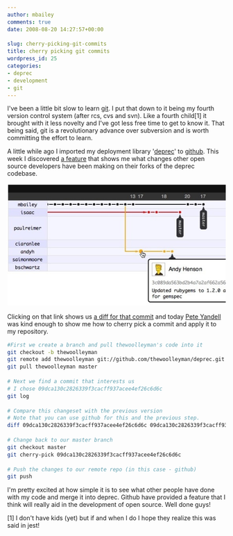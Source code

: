 ```yaml
---
author: mbailey
comments: true
date: 2008-08-20 14:27:57+00:00

slug: cherry-picking-git-commits
title: cherry picking git commits
wordpress_id: 25
categories:
- deprec
- development
- git
---
```


I've been a little bit slow to learn [git](http://git-scm.com/). I put that
down to it being my fourth version control system (after rcs, cvs and svn).
Like a fourth child[1] it brought with it less novelty and I've got less free
time to get to know it. That being said, git is a revolutionary advance over
subversion and is worth committing the effort to learn.

A little while ago I imported my deployment library
'[deprec](http://www.deprec.org/)' to [github](https://github.com/). This week
I discovered [a feature](http://github.com/mbailey/deprec/network) that shows
me what changes other open source developers have been making on their forks of
the deprec codebase.

[![Github network feature](../images/2008-08-20-cherry-picking-git-commits/github_network11.jpg)](../images/2008-08-20-cherry-picking-git-commits/github_network11.jpg)

Clicking on that link shows us [a diff for that
commit](http://github.com/andyh/deprec/commit/3c089da563bd2b4a7a2af662a56b7bc4d9845a7f)
and today [Pete Yandell ](http://notahat.com/)was kind enough to show me how to
cherry pick a commit and apply it to my repository.

```bash
#First we create a branch and pull thewoolleyman's code into it
git checkout -b thewoolleyman
git remote add thewoolleyman git://github.com/thewoolleyman/deprec.git
git pull thewoolleyman master

# Next we find a commit that interests us
# I chose 09dca130c2826339f3cacff937acee4ef26c6d6c
git log

# Compare this changeset with the previous version
# Note that you can use github for this and the previous step.
diff 09dca130c2826339f3cacff937acee4ef26c6d6c 09dca130c2826339f3cacff937acee4ef26c6d6c^

# Change back to our master branch
git checkout master
git cherry-pick 09dca130c2826339f3cacff937acee4ef26c6d6c

# Push the changes to our remote repo (in this case - github)
git push
```

I'm pretty excited at how simple it is to see what other people have done with my code and merge it into deprec. Github have provided a feature that I think will really aid in the development of open source. Well done guys!

[1] I don't have kids (yet) but if and when I do I hope they realize this was said in jest!
